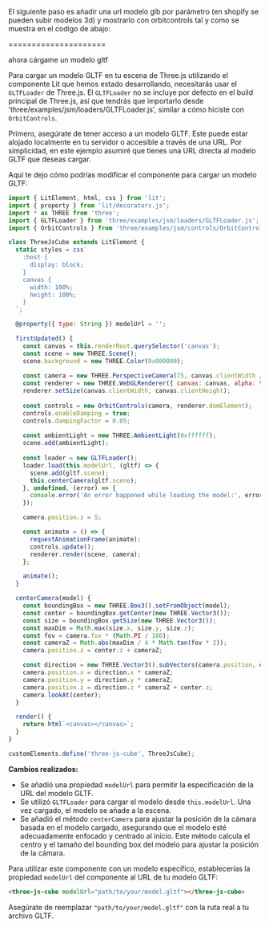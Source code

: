 
El siguiente paso es añadir una url modelo glb por parámetro (en shopify se pueden subir modelos 3d)
y mostrarlo con orbitcontrols tal y como se muestra en el codigo de abajo:

=====================

ahora cárgame un modelo gltf 

Para cargar un modelo GLTF en tu escena de Three.js utilizando el componente Lit que hemos estado desarrollando, necesitarás usar el `GLTFLoader` de Three.js. El `GLTFLoader` no se incluye por defecto en el build principal de Three.js, así que tendrás que importarlo desde 'three/examples/jsm/loaders/GLTFLoader.js', similar a cómo hiciste con `OrbitControls`.

Primero, asegúrate de tener acceso a un modelo GLTF. Este puede estar alojado localmente en tu servidor o accesible a través de una URL. Por simplicidad, en este ejemplo asumiré que tienes una URL directa al modelo GLTF que deseas cargar.

Aquí te dejo cómo podrías modificar el componente para cargar un modelo GLTF:

```javascript
import { LitElement, html, css } from 'lit';
import { property } from 'lit/decorators.js';
import * as THREE from 'three';
import { GLTFLoader } from 'three/examples/jsm/loaders/GLTFLoader.js';
import { OrbitControls } from 'three/examples/jsm/controls/OrbitControls.js';

class ThreeJsCube extends LitElement {
  static styles = css`
    :host {
      display: block;
    }
    canvas {
      width: 100%;
      height: 100%;
    }
  `;

  @property({ type: String }) modelUrl = '';

  firstUpdated() {
    const canvas = this.renderRoot.querySelector('canvas');
    const scene = new THREE.Scene();
    scene.background = new THREE.Color(0x000000);
    
    const camera = new THREE.PerspectiveCamera(75, canvas.clientWidth / canvas.clientHeight, 0.1, 1000);
    const renderer = new THREE.WebGLRenderer({ canvas: canvas, alpha: true });
    renderer.setSize(canvas.clientWidth, canvas.clientHeight);
    
    const controls = new OrbitControls(camera, renderer.domElement);
    controls.enableDamping = true;
    controls.dampingFactor = 0.05;
    
    const ambientLight = new THREE.AmbientLight(0xffffff);
    scene.add(ambientLight);
    
    const loader = new GLTFLoader();
    loader.load(this.modelUrl, (gltf) => {
      scene.add(gltf.scene);
      this.centerCamera(gltf.scene);
    }, undefined, (error) => {
      console.error('An error happened while loading the model:', error);
    });

    camera.position.z = 5;

    const animate = () => {
      requestAnimationFrame(animate);
      controls.update();
      renderer.render(scene, camera);
    };

    animate();
  }

  centerCamera(model) {
    const boundingBox = new THREE.Box3().setFromObject(model);
    const center = boundingBox.getCenter(new THREE.Vector3());
    const size = boundingBox.getSize(new THREE.Vector3());
    const maxDim = Math.max(size.x, size.y, size.z);
    const fov = camera.fov * (Math.PI / 180);
    const cameraZ = Math.abs(maxDim / 4 * Math.tan(fov * 2));
    camera.position.z = center.z + cameraZ;

    const direction = new THREE.Vector3().subVectors(camera.position, center).normalize();
    camera.position.x = direction.x * cameraZ;
    camera.position.y = direction.y * cameraZ;
    camera.position.z = direction.z * cameraZ + center.z;
    camera.lookAt(center);
  }

  render() {
    return html`<canvas></canvas>`;
  }
}

customElements.define('three-js-cube', ThreeJsCube);
```

**Cambios realizados:**

- Se añadió una propiedad `modelUrl` para permitir la especificación de la URL del modelo GLTF.
- Se utilizó `GLTFLoader` para cargar el modelo desde `this.modelUrl`. Una vez cargado, el modelo se añade a la escena.
- Se añadió el método `centerCamera` para ajustar la posición de la cámara basada en el modelo cargado, asegurando que el modelo esté adecuadamente enfocado y centrado al inicio. Este método calcula el centro y el tamaño del bounding box del modelo para ajustar la posición de la cámara.

Para utilizar este componente con un modelo específico, establecerías la propiedad `modelUrl` del componente al URL de tu modelo GLTF:

```html
<three-js-cube modelUrl="path/to/your/model.gltf"></three-js-cube>
```

Asegúrate de reemplazar `"path/to/your/model.gltf"` con la ruta real a tu archivo GLTF.